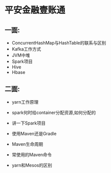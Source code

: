 # 平安金融壹账通

## 一面:

* ConcurrentHashMap与HashTable的联系与区别
* Kafka工作方式
* JVM中堆
* Spark项目
* Hive
* Hbase

## 二面:

* yarn工作原理

* spark何时给container分配资源,如何分配的

* 讲一下Spark项目

* 使用Maven还是Gradle

* Maven生命周期

* 常使用的Maven命令

* yarn和Mesos的区别

  